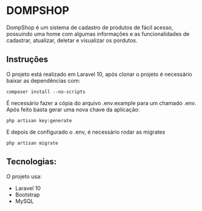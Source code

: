 # DOMPSHOP
<p>
    DompShop é um sistema de cadastro de produtos de fácil acesso, possuindo uma home com algumas informações e as funcionalidades de cadastrar, atualizar, deletar e visualizar os pordutos.
</p>

## Instruções
<p> 
    O projeto está realizado em Laravel 10, após clonar o projeto é necessário baixar as dependências com:

    composer install --no-scripts 
</p>
<p>
    É necessário fazer a cópia do arquivo .env.example para um chamado .env.
    Após feito basta gerar uma nova chave da aplicação:

    php artisan key:generate
</p>
<p>
    E depois de configurado o .env, é necessário rodar as migrates

    php artisan migrate
</p>

## Tecnologias:

O projeto usa:

* Laravel 10
* Bootstrap
* MySQL